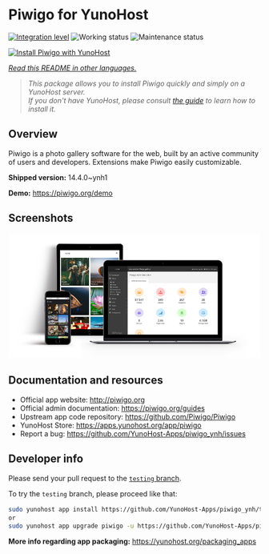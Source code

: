 <!--
N.B.: This README was automatically generated by <https://github.com/YunoHost/apps/tree/master/tools/readme_generator>
It shall NOT be edited by hand.
-->

# Piwigo for YunoHost

[![Integration level](https://dash.yunohost.org/integration/piwigo.svg)](https://ci-apps.yunohost.org/ci/apps/piwigo/) ![Working status](https://ci-apps.yunohost.org/ci/badges/piwigo.status.svg) ![Maintenance status](https://ci-apps.yunohost.org/ci/badges/piwigo.maintain.svg)

[![Install Piwigo with YunoHost](https://install-app.yunohost.org/install-with-yunohost.svg)](https://install-app.yunohost.org/?app=piwigo)

*[Read this README in other languages.](./ALL_README.md)*

> *This package allows you to install Piwigo quickly and simply on a YunoHost server.*  
> *If you don't have YunoHost, please consult [the guide](https://yunohost.org/install) to learn how to install it.*

## Overview

Piwigo is a photo gallery software for the web, built by an active community of users and developers. Extensions make Piwigo easily customizable.


**Shipped version:** 14.4.0~ynh1

**Demo:** <https://piwigo.org/demo>

## Screenshots

![Screenshot of Piwigo](./doc/screenshots/screenshot_Piwigo.jpg)

## Documentation and resources

- Official app website: <http://piwigo.org>
- Official admin documentation: <https://piwigo.org/guides>
- Upstream app code repository: <https://github.com/Piwigo/Piwigo>
- YunoHost Store: <https://apps.yunohost.org/app/piwigo>
- Report a bug: <https://github.com/YunoHost-Apps/piwigo_ynh/issues>

## Developer info

Please send your pull request to the [`testing` branch](https://github.com/YunoHost-Apps/piwigo_ynh/tree/testing).

To try the `testing` branch, please proceed like that:

```bash
sudo yunohost app install https://github.com/YunoHost-Apps/piwigo_ynh/tree/testing --debug
or
sudo yunohost app upgrade piwigo -u https://github.com/YunoHost-Apps/piwigo_ynh/tree/testing --debug
```

**More info regarding app packaging:** <https://yunohost.org/packaging_apps>
